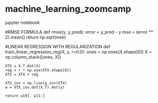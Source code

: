 # machine_learning_zoomcamp

jupyter notebook

#RMSE FORMULA
def rmse(y, y_pred):
    error = y_pred - y
    mse = (error ** 2).mean()
    return np.sqrt(mse)

#LINEAR REGRESSION WITH REGULARIZATION
def train_linear_regression_reg(X, y, r=0.0):
    ones = np.ones(X.shape[0])
    X = np.column_stack([ones, X])

    XTX = X.T.dot(X)
    reg = r * np.eye(XTX.shape[0])
    XTX = XTX + reg

    XTX_inv = np.linalg.inv(XTX)
    w = XTX_inv.dot(X.T).dot(y)
    
    return w[0], w[1:]
